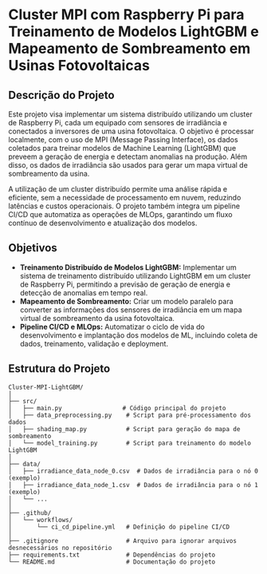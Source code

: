 # Cluster MPI com Raspberry Pi para Treinamento de Modelos LightGBM e Mapeamento de Sombreamento em Usinas Fotovoltaicas

## Descrição do Projeto

Este projeto visa implementar um sistema distribuído utilizando um cluster de Raspberry Pi, cada um equipado com sensores de irradiância e conectados a inversores de uma usina fotovoltaica. O objetivo é processar localmente, com o uso de MPI (Message Passing Interface), os dados coletados para treinar modelos de Machine Learning (LightGBM) que preveem a geração de energia e detectam anomalias na produção. Além disso, os dados de irradiância são usados para gerar um mapa virtual de sombreamento da usina.

A utilização de um cluster distribuído permite uma análise rápida e eficiente, sem a necessidade de processamento em nuvem, reduzindo latências e custos operacionais. O projeto também integra um pipeline CI/CD que automatiza as operações de MLOps, garantindo um fluxo contínuo de desenvolvimento e atualização dos modelos.

## Objetivos

- **Treinamento Distribuído de Modelos LightGBM:** Implementar um sistema de treinamento distribuído utilizando LightGBM em um cluster de Raspberry Pi, permitindo a previsão de geração de energia e detecção de anomalias em tempo real.
- **Mapeamento de Sombreamento:** Criar um modelo paralelo para converter as informações dos sensores de irradiância em um mapa virtual de sombreamento da usina fotovoltaica.
- **Pipeline CI/CD e MLOps:** Automatizar o ciclo de vida do desenvolvimento e implantação dos modelos de ML, incluindo coleta de dados, treinamento, validação e deployment.

## Estrutura do Projeto

```plaintext
Cluster-MPI-LightGBM/
│
├── src/
│   ├── main.py                 # Código principal do projeto
│   ├── data_preprocessing.py    # Script para pré-processamento dos dados
│   ├── shading_map.py           # Script para geração do mapa de sombreamento
│   └── model_training.py        # Script para treinamento do modelo LightGBM
│
├── data/
│   ├── irradiance_data_node_0.csv  # Dados de irradiância para o nó 0 (exemplo)
│   ├── irradiance_data_node_1.csv  # Dados de irradiância para o nó 1 (exemplo)
│   └── ...
│
├── .github/
│   └── workflows/
│       └── ci_cd_pipeline.yml   # Definição do pipeline CI/CD
│
├── .gitignore                   # Arquivo para ignorar arquivos desnecessários no repositório
├── requirements.txt             # Dependências do projeto
└── README.md                    # Documentação do projeto